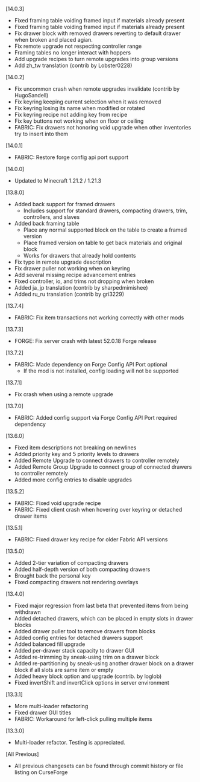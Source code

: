 [14.0.3]
- Fixed framing table voiding framed input if materials already present
- Fixed framing table voiding framed input if materials already present
- Fix drawer block with removed drawers reverting to default drawer when broken and placed agian.
- Fix remote upgrade not respecting controller range
- Framing tables no longer interact with hoppers
- Add upgrade recipes to turn remote upgrades into group versions
- Add zh_tw translation (contrib by Lobster0228)

[14.0.2]
- Fix uncommon crash when remote upgrades invalidate (contrib by HugoSandell)
- Fix keyring keeping current selection when it was removed
- Fix keyring losing its name when modified or rotated
- Fix keyring recipe not adding key from recipe
- Fix key buttons not working when on floor or ceiling
- FABRIC: Fix drawers not honoring void upgrade when other inventories try to insert into them

[14.0.1]
- FABRIC: Restore forge config api port support

[14.0.0]
- Updated to Minecraft 1.21.2 / 1.21.3

[13.8.0]
- Added back support for framed drawers
  - Includes support for standard drawers, compacting drawers, trim, controllers, and slaves
- Added back framing table
  - Place any normal supported block on the table to create a framed version
  - Place framed version on table to get back materials and original block
  - Works for drawers that already hold contents
- Fix typo in remote upgrade description
- Fix drawer puller not working when on keyring
- Add several missing recipe advancement entries
- Fixed controller, io, and trims not dropping when broken
- Added ja_jp translation (contrib by sharpedmimishee)
- Added ru_ru translation (contrib by gri3229)

[13.7.4]
- FABRIC: Fix item transactions not working correctly with other mods

[13.7.3]
- FORGE: Fix server crash with latest 52.0.18 Forge release

[13.7.2]
- FABRIC: Made dependency on Forge Config API Port optional
    - If the mod is not installed, config loading will not be supported

[13.7.1]
- Fix crash when using a remote upgrade

[13.7.0]
- FABRIC: Added config support via Forge Config API Port required dependency

[13.6.0]
- Fixed item descriptions not breaking on newlines
- Added priority key and 5 priority levels to drawers
- Added Remote Upgrade to connect drawers to controller remotely
- Added Remote Group Upgrade to connect group of connected drawers to controller remotely
- Added more config entries to disable upgrades

[13.5.2]
- FABRIC: Fixed void upgrade recipe
- FABRIC: Fixed client crash when hovering over keyring or detached drawer items

[13.5.1]
- FABRIC: Fixed drawer key recipe for older Fabric API versions

[13.5.0]
- Added 2-tier variation of compacting drawers
- Added half-depth version of both compacting drawers
- Brought back the personal key
- Fixed compacting drawers not rendering overlays

[13.4.0]
- Fixed major regression from last beta that prevented items from being withdrawn
- Added detached drawers, which can be placed in empty slots in drawer blocks
- Added drawer puller tool to remove drawers from blocks
- Added config entries for detached drawers support
- Added balanced fill upgrade
- Added per-drawer stack capacity to drawer GUI
- Added re-trimming by sneak-using trim on a drawer block
- Added re-partitioning by sneak-using another drawer block on a drawer block if all slots are same item or empty
- Added heavy block option and upgrade (contrib. by loglob)
- Fixed invertShift and invertClick options in server environment

[13.3.1]
- More multi-loader refactoring
- Fixed drawer GUI titles
- FABRIC: Workaround for left-click pulling multiple items

[13.3.0]
- Multi-loader refactor.  Testing is appreciated.

[All Previous]
- All previous changesets can be found through commit history
or file listing on CurseForge